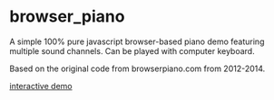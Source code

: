# browser_piano
A simple 100% pure javascript browser-based piano demo featuring multiple sound channels. Can be played with computer keyboard.

Based on the original code from browserpiano.com from 2012-2014.

[interactive demo](https://samkelly.github.io/browser_piano/)
